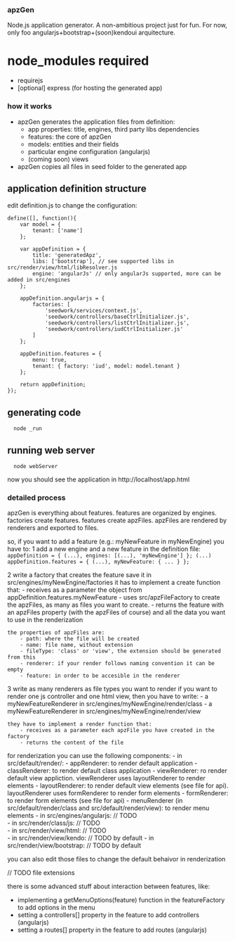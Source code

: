 ### apzGen
Node.js application generator. A non-ambitious project just for fun.
For now, only foo angularjs+bootstrap+(soon)kendoui arquitecture.

# node_modules required
- requirejs
- [optional] express (for hosting the generated app)

### how it works
- apzGen generates the application files from definition:
  - app properties: title, engines, third party libs dependencies
  - features: the core of apzGen
  - models: entities and their fields
  - particular engine configuration (angularjs)
  - (coming soon) views
- apzGen copies all files in seed folder to the generated app

## application definition structure
edit definition.js to change the configuration:
```
define([], function(){	
	var model = {
		tenant: ['name']	
	};
	
	var appDefinition = { 
		title: 'generatedApz',
		libs: ['bootstrap'], // see supported libs in src/render/view/html/libResolver.js
		engine: 'angularJs' // only angularJs supported, more can be added in src/engines
	};
	
	appDefinition.angularjs = {
		factories: [
			'seedwork/services/context.js',
			'seedwork/controllers/baseCtrlInitializer.js',
			'seedwork/controllers/listCtrlInitializer.js',
			'seedwork/controllers/iudCtrlInitializer.js'
		]
	};
	
	appDefinition.features = {
		menu: true,
		tenant: { factory: 'iud', model: model.tenant }
	};
	
	return appDefinition;
});
```

## generating code
```
  node _run
```
## running web server
```
  node webServer
```
now you should see the application in http://localhost/app.html

### detailed process
apzGen is everything about features.
features are organized by engines.
factories create features.
features create apzFiles.
apzFiles are rendered by renderers and exported to files.

so, if you want to add a feature (e.g.: myNewFeature in myNewEngine) you have to:
1	add a new engine and a new feature in the definition file:
	```
		appDefinition = {
			(...),
			engines: [(...), 'myNewEngine']
		};
		(...)
		appDefinition.features = {
			(...),
			myNewFeature: { ... }
		};
	```

2	write a factory that creates the feature
	save it in src/engines/myNewEngine/factories
	it has to implement a create function that:
		- receives as a parameter the object from appDefinition.features.myNewFeature
		- uses src/apzFileFactory to create the apzFiles, as many as files you want to create.
	 	- returns the feature with an apzFiles property (with the apzFiles of course) and all the data you want to use in the renderization
		 
	the properties of apzFiles are:
		- path: where the file will be created
		- name: file name, without extension
		- fileType: 'class' or 'view', the extension should be generated from this
		- renderer: if your render follows naming convention it can be empty
		- feature: in order to be accesible in the renderer

3	write as many renderers as file types you want to render
 	if you want to render one js controller and one html view, then you have to write:
	  	- a myNewFeatureRenderer in src/engines/myNewEngine/render/class
	  	- a myNewFeatureRenderer in src/engines/myNewEngine/render/view
	  
	they have to implement a render function that:
	  	- receives as a parameter each apzFile you have created in the factory
		- returns the content of the file

for renderization you can use the following components:
	- in src/default/render/:
		- appRenderer: to render default application
		- classRenderer: to render default class application
		- viewRenderer: ro render default view appliction. viewRenderer uses layoutRenderer to render elements
		- layoutRenderer: to render default view elements (see file for api). layoutRenderer uses formRenderer to render form elements
		- formRenderer: to render form elements (see file for api)
	- menuRenderer (in src/default/render/class and src/default/render/view): to render menu elements
	- in src/engines/angularjs:
		// TODO  
	- in src/render/class/js:
		// TODO  
	- in src/render/view/html:
		// TODO  
	- in src/render/view/kendo:
		// TODO by default
	- in src/render/view/bootstrap:
		// TODO by default

you can also edit those files to change the default behaivor in renderization

// TODO file extensions 

there is some advanced stuff about interaction between features, like:
- implementing a getMenuOptions(feature) function in the featureFactory to add options in the menu 
- setting a controllers[] property in the feature to add controllers (angularjs)
- setting a routes[] property in the feature to add routes (angularjs)